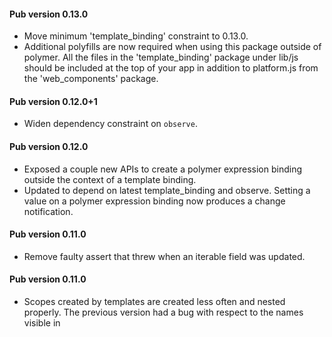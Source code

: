 #### Pub version 0.13.0
  * Move minimum 'template_binding' constraint to 0.13.0.
  * Additional polyfills are now required when using this package outside of 
    polymer. All the files in the 'template_binding' package under lib/js should
    be included at the top of your app in addition to platform.js from the
    'web_components' package.

#### Pub version 0.12.0+1
  * Widen dependency constraint on `observe`.

#### Pub version 0.12.0
  * Exposed a couple new APIs to create a polymer expression binding outside the
    context of a template binding.
  * Updated to depend on latest template_binding and observe. Setting a value on
    a polymer expression binding now produces a change notification.

#### Pub version 0.11.0
  * Remove faulty assert that threw when an iterable field was updated.
  
#### Pub version 0.11.0
  * Scopes created by templates are created less often and nested properly. The
    previous version had a bug with respect to the names visible in 
    <template releat> tags without an "in" expression, and <template bind> tags.
    In those templates, names for the outer templates should not be visible.
    This may result in some breakages in templates that relied on the buggy
    behavior.
  * <template bind> now supports "as" expressions.
  * Removed warnings when attempting to assign a value to a property on null
    object, or assign a value to a non-assignable expression. Polymer binding
    initialization sometimes assigns to expressions, so this should reduce
    unecessary warnings.
  * Added the % (modulo), === (identical) and !== (not identical) operators.
  * Fast-path for eval(). eval() no longer observes expressions or creates a
    tree of observers.
  * PolymerExpressions bindings clean up expression observers when closed,
    fixing a potential memory leak.
  * Better parse errors. Unknown operators are reported, and all exceptions are
    instances of ParseException so that they can be caught independently of
    exceptions generated by calling user code.


#### Pub version 0.10.0
  * package:polymer_expressions no longer declares @MirrosUsed. The package uses
    mirrors at development time, but assumes frameworks like polymer will
    generate code that replaces the use of mirrors. If you use this directly,
    you might need to do code generation as well, or add the @MirrorsUsed
    declaration. This can be done either explicitly or by importing the old
    settings from 'package:observe/mirrors_used.dart' (which include
    @reflectable and @observable by default).

  * Errors that occur within bindings are now thrown asycnhronously. We used to
    trap some errors and report them in a Logger, and we would let other errors
    halt the rendering process. Now all errors are caught, but they are reported
    asynchornously so they are visible even when logging is not set up.

  * Fixed several bugs, including:
      * propagating list changes ([18749][]).
      * precedence of ternary operators ([17805][]).
      * two-way bindings ([18410][] and [18792][]).

[17805]: https://code.google.com/p/dart/issues/detail?id=17805
[18410]: https://code.google.com/p/dart/issues/detail?id=18410
[18749]: https://code.google.com/p/dart/issues/detail?id=18749
[18792]: https://code.google.com/p/dart/issues/detail?id=18792
